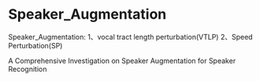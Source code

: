 # Speaker_Augmentation
Speaker_Augmentation:
  1、vocal tract length perturbation(VTLP)
  2、Speed Perturbation(SP)

A Comprehensive Investigation on Speaker Augmentation for Speaker Recognition
